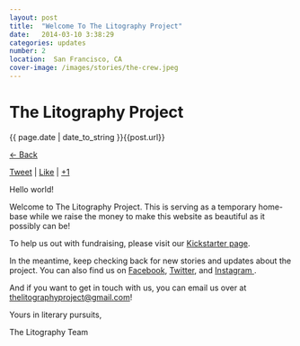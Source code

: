 ```yaml
---
layout: post
title:  "Welcome To The Litography Project"
date:   2014-03-10 3:38:29
categories: updates
number: 2
location:  San Francisco, CA
cover-image: /images/stories/the-crew.jpeg
---
```


<div class="post-image" style="background-image:url('/images/stories/the-crew.jpeg');">
<h1 class="post-title">The Litography Project</h1>
</div>

<p class="meta">{{ page.date | date_to_string }}{{post.url}}</p>
<p class="back-arrow"><a href="/">&larr; Back</a></p>

<a class="button tiny disabled" href="http://twitter.com/intent/tweet?url=http://thelitographyproject.com/03-10-2014/welcome-to-the-litography-project.html">Tweet</a> | <a class="button tiny" href="http://facebook.com/sharer.php?u=http://thelitographyproject.com/03-10-2014/welcome-to-the-litography-project.html">Like</a> | <a class="button tiny alert" href="https://plus.google.com/share?url=http%3A%2F%2Fhttp://thelitographyproject.com/03-10-2014/welcome-to-the-litography-project.html">+1</a>



<p>Hello world!</p>

<p>Welcome to The Litography Project. This is serving as a temporary home-base while we raise the money to make this website as beautiful as it possibly can be!</p>

<p>To help us out with fundraising, please visit our <a href=" http://kck.st/OdtNmZ">  Kickstarter page</a>.</p>

<p>In the meantime, keep checking back for new stories and updates about the project. You can also find us on <a href="https://www.facebook.com/thelitographyproject">Facebook</a>, <a href="https://twitter.com/litographysf">Twitter</a>, and <a href="http://instagram.com/thelitographyproject"> Instagram </a>.</p>

<p>And if you want to get in touch with us, you can email us over at <a href="mailto:thelitographyproject@gmail.com">thelitographyproject@gmail.com</a>!</p>

<p>Yours in literary pursuits, </p>

<p>The Litography Team</p>
